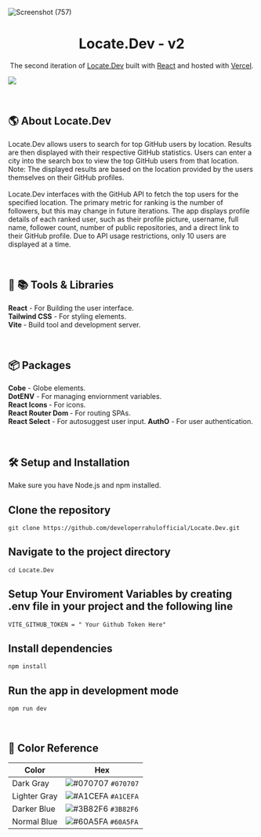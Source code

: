 
![Screenshot (757)](https://github.com/its-akashjha/Locate.Dev/assets/82963534/c7c01da5-09c6-4277-828e-5ed04b85d712)

<h1 align="center">
  Locate.Dev - v2
</h1>
<p align="center">
  The second iteration of <a href="https://location-git-jb69.vercel.app/" target="_blank">Locate.Dev</a> built with <a href="https://react.dev/" target="_blank">React</a> and hosted with <a href="https://vercel.com/" target="_blank">Vercel</a>.
</p>
<p align="center">
 
![](https://raw.githubusercontent.com/sheeehy/Geo-Git-v2/main/src/assets/GeogitHero.JPG)


<br>

## 🌎 About Locate.Dev

Locate.Dev allows users to search for top GitHub users by location. Results are then displayed with their respective GitHub statistics.
Users can enter a city into the search box to view the top GitHub users from that location. Note: The displayed results are based on the location provided by the users themselves on their GitHub profiles.
<br> <br>
Locate.Dev interfaces with the GitHub API to fetch the top users for the specified location. The primary metric for ranking is the number of followers, but this may change in future iterations.
The app displays profile details of each ranked user, such as their profile picture, username, full name, follower count, number of public repositories, and a direct link to their GitHub profile. Due to API usage restrictions, only 10 users are displayed at a time.

<br>




<p align="left">
 
 ## 🔧 📚 Tools & Libraries
   <b>React</b> - For Building the user interface.<br>
  <b>Tailwind CSS</b> - For styling elements.<br>
   <b>Vite </b> - Build tool and development server.
</p>

<br>

## 📦 Packages
   <b>Cobe</b> - Globe elements.<br>
  <b> DotENV</b> - For managing enviornment variables.<br>
   <b>React Icons </b> - For icons.<br>
   <b>React Router Dom </b> - For routing SPAs.<br>
    <b>React Select</b> - For autosuggest user input.
        <b>AuthO</b> - For user authentication.




</p>
<br>


## 🛠 Setup and Installation
Make sure you have Node.js and npm installed.

## Clone the repository
```
git clone https://github.com/developerrahulofficial/Locate.Dev.git
```
## Navigate to the project directory
```
cd Locate.Dev
```
## Setup Your Enviroment Variables by creating .env file in your project and the following line
```
VITE_GITHUB_TOKEN = " Your Github Token Here"

```
## Install dependencies
```
npm install
```
## Run the app in development mode
```
npm run dev
```


<br>

## 🎨 Color Reference

| Color          | Hex                                                                |
| -------------- | ------------------------------------------------------------------ |
| Dark Gray      | ![#070707](https://via.placeholder.com/10/0a192f?text=+) `#070707` |
| Lighter Gray   | ![#A1CEFA](https://via.placeholder.com/10/0a192f?text=+) `#A1CEFA` |
| Darker Blue    | ![#3B82F6](https://via.placeholder.com/10/303C55?text=+) `#3B82F6` |
| Normal Blue    | ![#60A5FA](https://via.placeholder.com/10/8892b0?text=+) `#60A5FA` |

